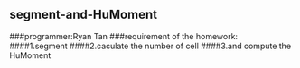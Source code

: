 ## segment-and-HuMoment
###programmer:Ryan Tan
###requirement of the homework:
####1.segment
####2.caculate the number of cell
####3.and compute the HuMoment
